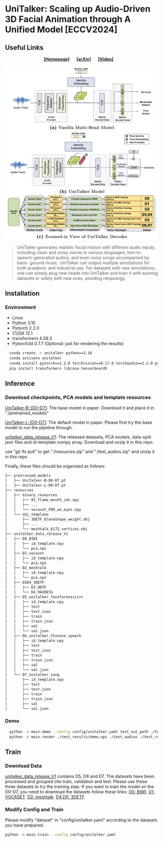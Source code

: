 
# UniTalker: Scaling up Audio-Driven 3D Facial Animation through A Unified Model [ECCV2024]

## Useful Links

<div align="center">
    <a href="https://x-niper.github.io/projects/UniTalker/" class="button"><b>[Homepage]</b></a> &nbsp;&nbsp;&nbsp;&nbsp;
    <a href="https://arxiv.org/abs/2408.00762" class="button"><b>[arXiv]</b></a> &nbsp;&nbsp;&nbsp;&nbsp;
    <a href="https://www.youtube.com/watch?v=oUUh67ECzig" class="button"><b>[Video]</b></a> &nbsp;&nbsp;&nbsp;&nbsp;
</div>

![Alt text](https://github.com/X-niper/X-niper.github.io/blob/master/projects/UniTalker/assets/unitalker_architecture.png "UniTalker Architecture")

> UniTalker generates realistic facial motion with different audio inputs, including clean and noisy voices in various languages, text-to-speech-generated audios, and even noisy songs accompanied by back- ground music. 
> UniTalker can output multiple annotations for both academic and industrial use.
> For datasets with new annotations, one can simply plug new heads into UniTalker and train it with existing datasets or solely with new ones, avoiding retopology.

## Installation
### Environment
- Linux
- Python 3.10
- Pytorch 2.2.0
- CUDA 12.1
- transformers 4.39.3
- Pytorch3d 0.7.7 (Optional: just for rendering the results)

```bash
  conda create -n unitalker python==3.10
  conda activate unitalker
  conda install pytorch==2.2.0 torchvision==0.17.0 torchaudio==2.2.0 pytorch-cuda=12.1 -c pytorch -c nvidia
  pip install transformers librosa tensorboardX
```

## Inference

### Download checkpoints, PCA models and template resources

[UniTalker-B-[D0-D7]](https://drive.google.com/file/d/1PmF8I6lyo0_64-NgeN5qIQAX6Bg0yw44/view?usp=sharing): The base model in paper. Download it and place it in "./pretrained_models"

[UniTalker-L-[D0-D7]](https://drive.google.com/file/d/1sH2T7KLFNjUnTM-V1eRMM1Tytxd2sYAp/view?usp=sharing): The default model in paper. Please first try the base model  to run the pipeline through.

[unitalker_data_release_V1](https://drive.google.com/file/d/1Un7TB0Z5A1CG6bgeqKlhnSOECFN-C6KK/view?usp=sharing): The released datasets, PCA models, data-split json files and id-template numpy array. Download and unzip it in this repo.

<!-- [PCA models](https://drive.google.com/file/d/1e0sG2vvdrtAMgwD5njctifhX0ai4eu3g/view?usp=sharing): download the pca models and unzip it in "./unitalker_data_release" -->

use "git lfs pull" to get "./resources.zip" and "./test_audios.zip" and unzip it in this repo

Finally, these files should be organized as follows:

```text
├── pretrained_models
│   ├── UniTalker-B-D0-D7.pt
│   ├── UniTalker-L-D0-D7.pt
├── resources
│   ├── binary_resources
│   │   ├── 02_flame_mouth_idx.npy
│   │   ├── ...
│   │   └── vocaset_FDD_wo_eyes.npy
│   └── obj_template
│       ├── 3DETF_blendshape_weight.obj
│       ├── ...
│       └── meshtalk_6172_vertices.obj
├── unitalker_data_release_V1
│   ├── D0_BIWI
│   │   ├── id_template.npy
│   │   └── pca.npz
│   ├── D1_vocaset
│   │   ├── id_template.npy
│   │   └── pca.npz
│   ├── D2_meshtalk
│   │   ├── id_template.npy
│   │   └── pca.npz
│   ├── D3D4_3DETF
│   │   ├── D3_HDTF
│   │   └── D4_RAVDESS
│   ├── D5_unitalker_faceforensics++
│   │   ├── id_template.npy
│   │   ├── test
│   │   ├── test.json
│   │   ├── train
│   │   ├── train.json
│   │   ├── val
│   │   └── val.json
│   ├── D6_unitalker_Chinese_speech
│   │   ├── id_template.npy
│   │   ├── test
│   │   ├── test.json
│   │   ├── train
│   │   ├── train.json
│   │   ├── val
│   │   └── val.json
│   └── D7_unitalker_song
│       ├── id_template.npy
│       ├── test
│       ├── test.json
│       ├── train
│       ├── train.json
│       ├── val
│       └── val.json
```

### Demo

```bash
  python -m main.demo --config config/unitalker.yaml test_out_path ./test_results/demo.npz
  python -m main.render ./test_results/demo.npz ./test_audios ./test_results/
```

## Train

### Download Data
[unitalker_data_release_V1](https://drive.google.com/file/d/1qRBPsTdOWp72ty04oD1Q_ivtwMjrACLH/view?usp=sharing) contains D5, D6 and D7. The datasets have been processed and grouped into train, validation and test. Please use these three datasets to try the training step.
If you want to train the model on the D0-D7, you need to download the datasets follow these links: 
[D0: BIWI](https://github.com/Doubiiu/CodeTalker/blob/main/BIWI/README.md).
[D1: VOCASET](https://voca.is.tue.mpg.de/).
[D2: meshtalk](https://github.com/facebookresearch/meshtalk?tab=readme-ov-file).
[D4,D5: 3DETF](https://github.com/psyai-net/EmoTalk_release).

### Modify Config and Train
Please modify "dataset" in "config/unitalker.yaml" according to the datasets you have prepared. 

```bash
python -m main.train --config config/unitalker.yaml 
```